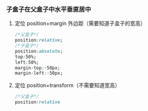 ### 子盒子在父盒子中水平垂直居中

1. 定位 position+margin 外边距（需要知道子盒子的宽高）

   ```css
   /*父盒子*/
   position:relative;
   /*子盒子*/
   position:absolute;
   top:50%;
   left:50%;
   margin-top:-50px;
   margin-left:-50px;
   ```

2. 定位 position+transform（不需要知道宽高）

   ```css
   /*父盒子*/
   position:relative
   ```

   

